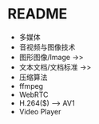 # README

- 多媒体
- 音视频与图像技术
- 图形图像/Image ->>
- 文本文档/文档标准 ->>
- 压缩算法
- ffmpeg
- WebRTC
- H.264($) --> AV1
- Video Player